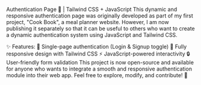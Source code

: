 Authentication Page 🔐 | Tailwind CSS + JavaScript
This dynamic and responsive authentication page was originally developed as part of my first project, "Cook Book", a meal planner website. However, I am now publishing it separately so that it can be useful to others who want to create a dynamic authentication system using JavaScript and Tailwind CSS.

✨ Features:
📌 Single-page authentication (Login & Signup toggle)
🎨 Fully responsive design with Tailwind CSS
⚡ JavaScript-powered interactivity
🔒 User-friendly form validation
This project is now open-source and available for anyone who wants to integrate a smooth and responsive authentication module into their web app. Feel free to explore, modify, and contribute! 🚀

